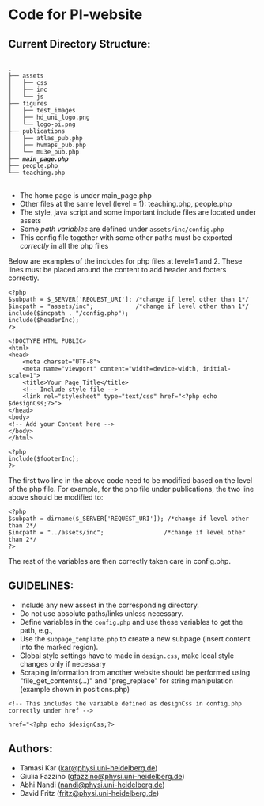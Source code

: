 # Code for PI-website

## Current Directory Structure:

<pre><code>
.
├── assets
│   ├── css
│   ├── inc
│   └── js
├── figures
│   ├── test_images
│   ├── hd_uni_logo.png
│   └── logo-pi.png
├── publications
│   ├── atlas_pub.php
│   ├── hvmaps_pub.php
│   └── mu3e_pub.php
├── <b><i>main_page.php</i></b>
├── people.php
└── teaching.php
</code>
</pre>

- The home page is under main_page.php
- Other files at the same level (level = 1): teaching.php, people.php
- The style, java script and some important include files are located under assets
- Some *path variables* are defined under `assets/inc/config.php`
- This config file together with some other paths must be exported *correctly* in all the php files 

Below are examples of the includes for php files at level=1 and 2.
These lines must be placed around the content to add header and footers correctly.

```
<?php
$subpath = $_SERVER['REQUEST_URI']; /*change if level other than 1*/
$incpath = "assets/inc";            /*change if level other than 1*/
include($incpath . "/config.php");
include($headerInc);
?>

<!DOCTYPE HTML PUBLIC>
<html>
<head>
    <meta charset="UTF-8">
    <meta name="viewport" content="width=device-width, initial-scale=1">
    <title>Your Page Title</title>
	<!-- Include style file -->
    <link rel="stylesheet" type="text/css" href="<?php echo $designCss;?>">
</head>
<body>
<!-- Add your Content here -->
</body>
</html>

<?php
include($footerInc); 
?>
```
The first two line in the above code need to be modified based on the level of the php file.
For example, for the php file under publications, the two line above should be modified to:
```
<?php
$subpath = dirname($_SERVER['REQUEST_URI']); /*change if level other than 2*/
$incpath = "../assets/inc";                 /*change if level other than 2*/
?>
```
The rest of the variables are then correctly taken care in config.php.

## GUIDELINES:

- Include any new assest in the corresponding directory.
- Do not use absolute paths/links unless necessary.
- Define variables in the `config.php` and use these variables to get the path, e.g.,
- Use the `subpage_template.php` to create a new subpage (insert content into the marked region).
- Global style settings have to made in `design.css`, make local style changes only if necessary
- Scraping information from another website should be performed using "file_get_contents(...)" and "preg_replace" for string manipulation (example shown in positions.php)
```
<!-- This includes the variable defined as designCss in config.php correctly under href -->

href="<?php echo $designCss;?>
```
## Authors:
- Tamasi Kar (<a href="mailto:kar@physi.uni-heidelberg.de">kar@physi.uni-heidelberg.de</a>)
- Giulia Fazzino (<a href="mailto:gfazzino@physi.uni-heidelberg.de">gfazzino@physi.uni-heidelberg.de</a>)
- Abhi Nandi (<a href="mailto:nandi@physi.uni-heidelberg.de">nandi@physi.uni-heidelberg.de</a>)
- David Fritz (<a href="mailto:fritz@physi.uni-heidelberg.de">fritz@physi.uni-heidelberg.de</a>)